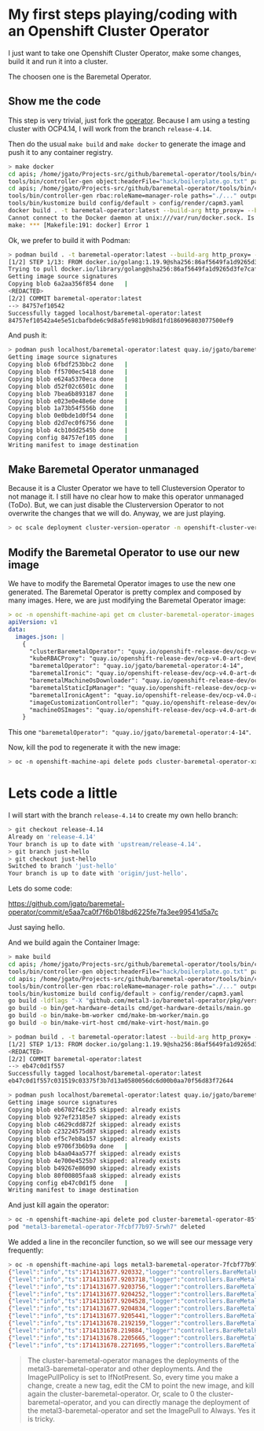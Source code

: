 # My first steps playing/coding with an Openshift Cluster Operator

I just want to take one Openshift Cluster Operator, make some changes, build it and run it into a cluster.

The choosen one is the Baremetal Operator.

## Show me the code

This step is very trivial, just fork the [operator](https://github.com/openshift/baremetal-operator). Because I am using a testing cluster with OCP4.14, I will work from the branch `release-4.14`. 

Then do the usual `make build` and `make docker` to generate the image and push it to any container registry. 

```bash
> make docker
cd apis; /home/jgato/Projects-src/github/baremetal-operator/tools/bin/controller-gen object:headerFile="../hack/boilerplate.go.txt" paths="./..."
tools/bin/controller-gen object:headerFile="hack/boilerplate.go.txt" paths="./..."
cd apis; /home/jgato/Projects-src/github/baremetal-operator/tools/bin/controller-gen "crd:allowDangerousTypes=true,crdVersions=v1" rbac:roleName=manager-role webhook paths="./..." output:webhook:dir=../config/webhook/ output:crd:artifacts:config=../config/crd/bases
tools/bin/controller-gen rbac:roleName=manager-role paths="./..." output:rbac:artifacts:config=config/rbac
tools/bin/kustomize build config/default > config/render/capm3.yaml
docker build . -t baremetal-operator:latest --build-arg http_proxy= --build-arg https_proxy=
Cannot connect to the Docker daemon at unix:///var/run/docker.sock. Is the docker daemon running?
make: *** [Makefile:191: docker] Error 1
```

Ok, we prefer to build it with Podman:

```bash
> podman build . -t baremetal-operator:latest --build-arg http_proxy= --build-arg https_proxy=
[1/2] STEP 1/13: FROM docker.io/golang:1.19.9@sha256:86af5649fa1d9265d3fe7caf633231340b93e4164b96e14bc4e1131a191c1ddd AS builder
Trying to pull docker.io/library/golang@sha256:86af5649fa1d9265d3fe7caf633231340b93e4164b96e14bc4e1131a191c1ddd...
Getting image source signatures
Copying blob 6a2aa356f854 done   | 
<REDACTED>
[2/2] COMMIT baremetal-operator:latest
--> 84757ef10542
Successfully tagged localhost/baremetal-operator:latest
84757ef10542a4e5e51cbafbde6c9d8a5fe981b9d8d1fd186096803077500ef9
```

And push it:

```bash
> podman push localhost/baremetal-operator:latest quay.io/jgato/baremetal-operator:4-14
Getting image source signatures
Copying blob 6fbdf253bbc2 done   | 
Copying blob ff5700ec5418 done   | 
Copying blob e624a5370eca done   | 
Copying blob d52f02c6501c done   | 
Copying blob 7bea6b893187 done   | 
Copying blob e023e0e48e6e done   | 
Copying blob 1a73b54f556b done   | 
Copying blob 0e0bde1d0f54 done   | 
Copying blob d2d7ec0f6756 done   | 
Copying blob 4cb10dd2545b done   | 
Copying config 84757ef105 done   | 
Writing manifest to image destination


```

## Make Baremetal Operator unmanaged

Because it is a Cluster Operator we have to tell Clusteversion Operator to not manage it. I still have no clear how to make this operator unmanaged (ToDo). But, we can just disable the Clusterversion Operator to not overwrite the changes that we will do. Anyway, we are just playing.

```bash
> oc scale deployment cluster-version-operator -n openshift-cluster-version --replicas=0

```

## Modify the Baremetal Operator to use our new image


We have to modify the Baremetal Operator images to use the new one generated. The Baremetal Operator is pretty complex and composed by many images. Here, we are just modifying the Baremetal Operator image:

```yaml
> oc -n openshift-machine-api get cm cluster-baremetal-operator-images -o yaml
apiVersion: v1
data:
  images.json: |
    {
      "clusterBaremetalOperator": "quay.io/openshift-release-dev/ocp-v4.0-art-dev@sha256:ca330a1ea546e5577c21e7d222bb2749a04c1ae870aba07eb719af8eb190a5ca",
      "kubeRBACProxy": "quay.io/openshift-release-dev/ocp-v4.0-art-dev@sha256:20ed327b89dd0c1713419c451ff6f1bb00fd4ea25c137baf828fae824b10c72b",
      "baremetalOperator": "quay.io/jgato/baremetal-operator:4-14",
      "baremetalIronic": "quay.io/openshift-release-dev/ocp-v4.0-art-dev@sha256:05572d39d1abd52f83ce2db716ba018584edce83d5d62d35b7b91d05dc7c17dd",
      "baremetalMachineOsDownloader": "quay.io/openshift-release-dev/ocp-v4.0-art-dev@sha256:cad1314cfcdd7097ccfb64d46e243113e2e48d8f0bd3dc825d798b3bafcc53f0",
      "baremetalStaticIpManager": "quay.io/openshift-release-dev/ocp-v4.0-art-dev@sha256:047f22503ec75bfed9177ca3f1d1e10947beebdbf93dd15b3319e9d41a9d7249",
      "baremetalIronicAgent": "quay.io/openshift-release-dev/ocp-v4.0-art-dev@sha256:0134af9c1b3179482be7b9d12d135eeae306daeca330c34f543e2ac6d57d9162",
      "imageCustomizationController": "quay.io/openshift-release-dev/ocp-v4.0-art-dev@sha256:02deda8fd8f9fecbe0e4d1766078b4bc557e06a08330b7d92ef77143dbc902cf",
      "machineOSImages": "quay.io/openshift-release-dev/ocp-v4.0-art-dev@sha256:bb90f3729b1e82d4e2d7d78030d667d0682708990b56fee3a90202a06951c2fb"
    }


```

This one `"baremetalOperator": "quay.io/jgato/baremetal-operator:4-14"`.

Now, kill the pod to regenerate it with the new image:

```bash
> oc -n openshift-machine-api delete pods cluster-baremetal-operator-xxxxxxxx
```

# Lets code a little

I will start with the branch `release-4.14` to create my own hello branch:

```bash
> git checkout release-4.14
Already on 'release-4.14'
Your branch is up to date with 'upstream/release-4.14'.
> git branch just-hello
> git checkout just-hello 
Switched to branch 'just-hello'
Your branch is up to date with 'origin/just-hello'.

```

Lets do some code:

https://github.com/jgato/baremetal-operator/commit/e5aa7ca0f7f6b018bd6225fe7fa3ee99541d5a7c

Just saying hello.

And we build again the Container Image:

```bash
> make build
cd apis; /home/jgato/Projects-src/github/baremetal-operator/tools/bin/controller-gen object:headerFile="../hack/boilerplate.go.txt" paths="./..."
tools/bin/controller-gen object:headerFile="hack/boilerplate.go.txt" paths="./..."
cd apis; /home/jgato/Projects-src/github/baremetal-operator/tools/bin/controller-gen "crd:allowDangerousTypes=true,crdVersions=v1" rbac:roleName=manager-role webhook paths="./..." output:webhook:dir=../config/webhook/ output:crd:artifacts:config=../config/crd/bases
tools/bin/controller-gen rbac:roleName=manager-role paths="./..." output:rbac:artifacts:config=config/rbac
tools/bin/kustomize build config/default > config/render/capm3.yaml
go build -ldflags "-X "github.com/metal3-io/baremetal-operator/pkg/version".Raw=e5aa7ca0f7f6b018bd6225fe7fa3ee99541d5a7c -X "github.com/metal3-io/baremetal-operator/pkg/version".Commit=e5aa7ca0f -X "github.com/metal3-io/baremetal-operator/pkg/version".BuildTime=2024-04-26T13:37:59+0200" -o bin/baremetal-operator main.go
go build -o bin/get-hardware-details cmd/get-hardware-details/main.go
go build -o bin/make-bm-worker cmd/make-bm-worker/main.go
go build -o bin/make-virt-host cmd/make-virt-host/main.go

> podman build . -t baremetal-operator:latest --build-arg http_proxy= --build-arg https_proxy=
[1/2] STEP 1/13: FROM docker.io/golang:1.19.9@sha256:86af5649fa1d9265d3fe7caf633231340b93e4164b96e14bc4e1131a191c1ddd AS builder
<REDACTED>
[2/2] COMMIT baremetal-operator:latest
--> eb47c0d1f557
Successfully tagged localhost/baremetal-operator:latest
eb47c0d1f557c031519c03375f3b7d13a0580056dc6d00b0aa70f56d83f72644

> podman push localhost/baremetal-operator:latest quay.io/jgato/baremetal-operator:4-14
Getting image source signatures
Copying blob eb6702f4c235 skipped: already exists  
Copying blob 927ef23185e7 skipped: already exists  
Copying blob c4629cdd872f skipped: already exists  
Copying blob c23224575d87 skipped: already exists  
Copying blob ef5c7eb8a157 skipped: already exists  
Copying blob e9706f3b6b9a done   | 
Copying blob b4aa04aa577f skipped: already exists  
Copying blob 4e700e4525b7 skipped: already exists  
Copying blob b49267e86090 skipped: already exists  
Copying blob 80f00805faa8 skipped: already exists  
Copying config eb47c0d1f5 done   | 
Writing manifest to image destination
```

And just kill again the operator:

```bash
> oc -n openshift-machine-api delete pod cluster-baremetal-operator-85f5ccc89c-kl8dj
pod "metal3-baremetal-operator-7fcbf77b97-5rwh7" deleted

```

We added a line in the reconciler function, so we will see our message very frequently: 

```bash
> oc -n openshift-machine-api logs metal3-baremetal-operator-7fcbf77b97-4ppsv | grep "just me"
{"level":"info","ts":1714131677.920332,"logger":"controllers.BareMetalHost","msg":"eyyy it is just me saying hello","baremetalhost":{"name":"sno1","namespace":"sno1"}}
{"level":"info","ts":1714131677.9203718,"logger":"controllers.BareMetalHost","msg":"eyyy it is just me saying hello","baremetalhost":{"name":"sno2","namespace":"sno2"}}
{"level":"info","ts":1714131677.9203756,"logger":"controllers.BareMetalHost","msg":"eyyy it is just me saying hello","baremetalhost":{"name":"sno3","namespace":"sno3"}}
{"level":"info","ts":1714131677.9204252,"logger":"controllers.BareMetalHost","msg":"eyyy it is just me saying hello","baremetalhost":{"name":"sno4","namespace":"sno4"}}
{"level":"info","ts":1714131677.9204528,"logger":"controllers.BareMetalHost","msg":"eyyy it is just me saying hello","baremetalhost":{"name":"master-2.hub-2.el8k.se-lab.eng.rdu2.dc.redhat.com","namespace":"openshift-machine-api"}}
{"level":"info","ts":1714131677.9204834,"logger":"controllers.BareMetalHost","msg":"eyyy it is just me saying hello","baremetalhost":{"name":"master-0.hub-2.el8k.se-lab.eng.rdu2.dc.redhat.com","namespace":"openshift-machine-api"}}
{"level":"info","ts":1714131677.9205441,"logger":"controllers.BareMetalHost","msg":"eyyy it is just me saying hello","baremetalhost":{"name":"master-1.hub-2.el8k.se-lab.eng.rdu2.dc.redhat.com","namespace":"openshift-machine-api"}}
{"level":"info","ts":1714131678.2192159,"logger":"controllers.BareMetalHost","msg":"eyyy it is just me saying hello","baremetalhost":{"name":"sno3","namespace":"sno3"}}
{"level":"info","ts":1714131678.219884,"logger":"controllers.BareMetalHost","msg":"eyyy it is just me saying hello","baremetalhost":{"name":"sno2","namespace":"sno2"}}
{"level":"info","ts":1714131678.2205665,"logger":"controllers.BareMetalHost","msg":"eyyy it is just me saying hello","baremetalhost":{"name":"sno1","namespace":"sno1"}}
{"level":"info","ts":1714131678.2271695,"logger":"controllers.BareMetalHost","msg":"eyyy it is just me saying hello","baremetalhost":{"name":"sno4","namespace":"sno4"}}

```

> The cluster-baremetal-operator manages the deployments of the metal3-baremetal-operator and other deployments. And the ImagePullPolicy is set to IfNotPresent. So, every time you make a change, create a new tag, edit the CM to point the new image, and kill again the cluster-baremetal-operator. Or, scale to 0 the cluster-baremetal-operator, and you can directly manage the deployment of the metal3-baremetal-operator and set the ImagePull to Always. Yes it is tricky.
